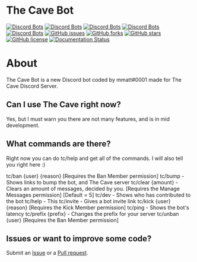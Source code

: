 # The Cave Bot 
[![Discord Bots](https://discordbots.org/api/widget/status/624829444963696660.svg?noavatar=true)](https://discordbots.org/bot/624829444963696660)
[![Discord Bots](https://discordbots.org/api/widget/servers/624829444963696660.svg?noavatar=true)](https://discordbots.org/bot/624829444963696660)
[![Discord Bots](https://discordbots.org/api/widget/upvotes/624829444963696660.svg?noavatar=true)](https://discordbots.org/bot/624829444963696660)
[![Discord Bots](https://discordbots.org/api/widget/lib/624829444963696660.svg?noavatar=true)](https://discordbots.org/bot/624829444963696660)
[![Discord Bots](https://discordbots.org/api/widget/owner/624829444963696660.svg?noavatar=true)](https://discordbots.org/bot/624829444963696660)
[![GitHub issues](https://img.shields.io/github/issues/mmatt625/thecave.svg)](https://github.com/mmatt625/thecave/issues)
[![GitHub forks](https://img.shields.io/github/forks/mmatt625/thecave.svg)](https://github.com/mmatt625/thecave/network)
[![GitHub stars](https://img.shields.io/github/stars/mmatt625/thecave.svg)](https://github.com/mmatt625/thecave/stargazers)
[![GitHub license](https://img.shields.io/github/license/mmatt625/thecave.svg)](https://github.com/mmatt625/thecave/blob/master/LICENSE)
[![Documentation Status](https://readthedocs.org/projects/the-cave-bot/badge/?version=latest)](https://the-cave-bot.readthedocs.io/en/latest/?badge=latest)

# About
The Cave Bot is a new Discord bot coded by mmatt#0001 made for The Cave Discord Server.

## Can I use The Cave right now?
Yes, but I must warn you there are not many features, and is in mid development.

## What commands are there?
Right now you can do tc/help and get all of the commands.
I will also tell you right here :)

tc/ban {user} {reason} [Requires the Ban Member permission]
tc/bump - Shows links to bump the bot, and The Cave server
tc/clear {amount} - Clears an amount of messages, decided by you. [Requires the Manage Messages permission] [Default = 5]
tc/dev - Shows who has contributed to the bot
tc/help - This
tc/invite - Gives a bot invite link
tc/kick {user} {reason} [Requires the Kick Member permission]
tc/ping - Shows the bot's latency
tc/prefix {prefix} - Changes the prefix for your server
tc/unban {user} [Requires the Ban Member permission]

## Issues or want to improve some code?
Submit an [Issue](https://github.com/mmatt625/thecave/issues) or a [Pull request](https://github.com/mmatt625/thecave/pulls).
